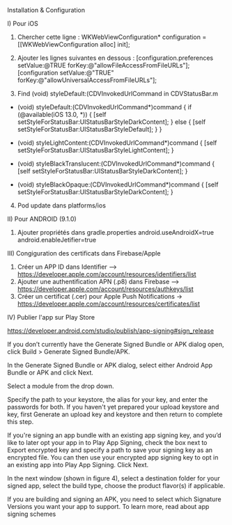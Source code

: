 Installation & Configuration


I) Pour iOS


1) Chercher cette ligne :
WKWebViewConfiguration* configuration = [[WKWebViewConfiguration alloc] init];


2) Ajouter les lignes suivantes en dessous : 
[configuration.preferences setValue:@TRUE forKey:@"allowFileAccessFromFileURLs"];
[configuration setValue:@"TRUE" forKey:@"allowUniversalAccessFromFileURLs"];


3) Find (void) styleDefault:(CDVInvokedUrlCommand in CDVStatusBar.m

- (void) styleDefault:(CDVInvokedUrlCommand*)command
{
    if (@available(iOS 13.0, *)) {
        [self setStyleForStatusBar:UIStatusBarStyleDarkContent];
    } else {
        [self setStyleForStatusBar:UIStatusBarStyleDefault];
    }
}

- (void) styleLightContent:(CDVInvokedUrlCommand*)command
{
    [self setStyleForStatusBar:UIStatusBarStyleLightContent];
}

- (void) styleBlackTranslucent:(CDVInvokedUrlCommand*)command
{
    [self setStyleForStatusBar:UIStatusBarStyleDarkContent];
}

- (void) styleBlackOpaque:(CDVInvokedUrlCommand*)command
{
    [self setStyleForStatusBar:UIStatusBarStyleDarkContent];
}


4) Pod update dans platforms/ios 





II) Pour ANDROID (9.1.0)


1) Ajouter propriétés dans gradle.properties 
android.useAndroidX=true
android.enableJetifier=true




III) Congiguration des certificats dans Firebase/Apple 

1) Créer un APP ID dans Identifier --> https://developer.apple.com/account/resources/identifiers/list
2) Ajouter une authentification APN (.p8) dans Firebase --> https://developer.apple.com/account/resources/authkeys/list
3) Créer un certificat (.cer) pour Apple Push Notifications -> https://developer.apple.com/account/resources/certificates/list



IV) Publier l'app sur Play Store

https://developer.android.com/studio/publish/app-signing#sign_release

If you don’t currently have the Generate Signed Bundle or APK dialog open, click Build > Generate Signed Bundle/APK.

In the Generate Signed Bundle or APK dialog, select either Android App Bundle or APK and click Next.

Select a module from the drop down.

Specify the path to your keystore, the alias for your key, and enter the passwords for both. If you haven't yet prepared your upload keystore and key, first Generate an upload key and keystore and then return to complete this step.

If you're signing an app bundle with an existing app signing key, and you’d like to later opt your app in to Play App Signing, check the box next to Export encrypted key and specify a path to save your signing key as an encrypted file. You can then use your encrypted app signing key to opt in an existing app into Play App Signing. Click Next.

In the next window (shown in figure 4), select a destination folder for your signed app, select the build type, choose the product flavor(s) if applicable.

If you are building and signing an APK, you need to select which Signature Versions you want your app to support. To learn more, read about app signing schemes

